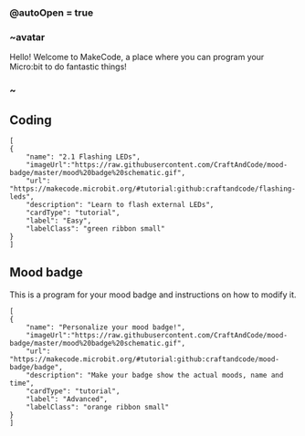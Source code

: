### @autoOpen = true
### ~avatar
Hello! Welcome to MakeCode, a place where you can program your Micro:bit to do fantastic things!
### ~
## Coding

```codecard
[
{
    "name": "2.1 Flashing LEDs",
    "imageUrl":"https://raw.githubusercontent.com/CraftAndCode/mood-badge/master/mood%20badge%20schematic.gif",
    "url": "https://makecode.microbit.org/#tutorial:github:craftandcode/flashing-leds", 
    "description": "Learn to flash external LEDs", 
    "cardType": "tutorial",
    "label": "Easy",
    "labelClass": "green ribbon small"
}
]
```

## Mood badge
This is a program for your mood badge and instructions on how to modify it.
```codecard
[
{
    "name": "Personalize your mood badge!",
    "imageUrl":"https://raw.githubusercontent.com/CraftAndCode/mood-badge/master/mood%20badge%20schematic.gif",
    "url": "https://makecode.microbit.org/#tutorial:github:craftandcode/mood-badge/badge", 
    "description": "Make your badge show the actual moods, name and time", 
    "cardType": "tutorial",
    "label": "Advanced",
    "labelClass": "orange ribbon small"
}
]
```